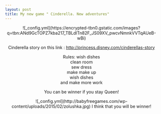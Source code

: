 ```yaml
---
layout: post
title: My new game " Cinderella. New adventures"
---
```

<center/>
![_config.yml](https://encrypted-tbn0.gstatic.com/images?q=tbn:ANd9GcTOPZ7kba217_TBLdlTn82F_JS09XV_pwcvNmnkVVTqAUeB-wBi)

Cinderella story on this link : http://princess.disney.com/cinderellas-story

Rules: wish dishes
       <br/>
       clean room
       <br/>
       sew dress
       <br/>
       make make up
       <br/>
       wish dishes
       <br/>
       and make more work

You can be winner if you stay Queen!

<center/>
![_config.yml](http://babyfreegames.com/wp-content/uploads/2015/02/zolushka.jpg)
I think that you will be winner!
